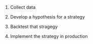 

1. Collect data


2. Develop a hypothesis for a strategy


3. Backtest that stragegy


4. Implement the strategy in production